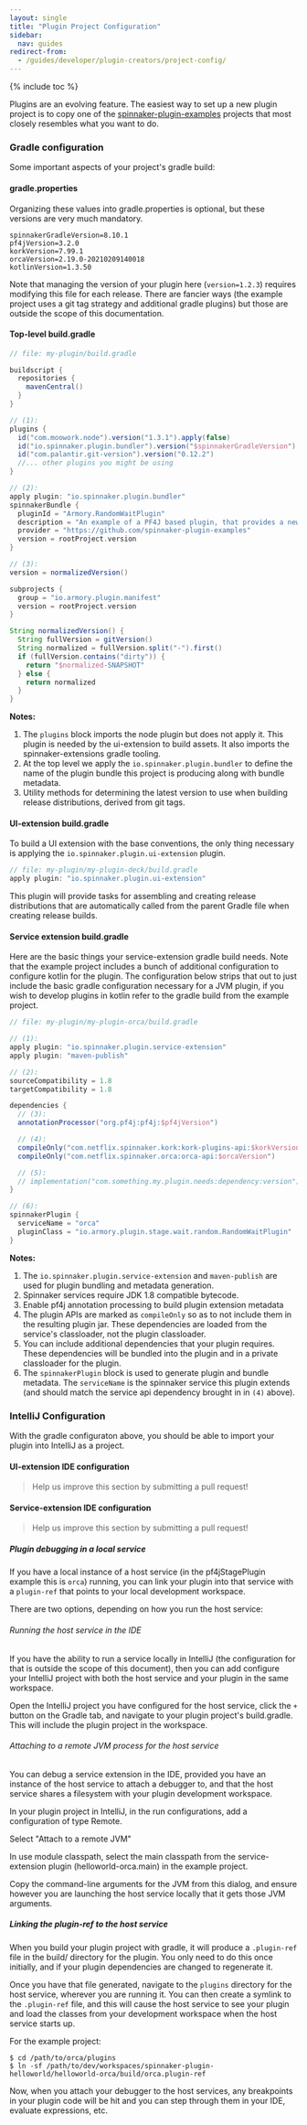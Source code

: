 ```yaml
---
layout: single
title: "Plugin Project Configuration"
sidebar:
  nav: guides
redirect-from:
  - /guides/developer/plugin-creators/project-config/
---
```



{% include toc %}

Plugins are an evolving feature.  The easiest way to set up a new plugin
project is to copy one of the
[spinnaker-plugin-examples](https://github.com/spinnaker-plugin-examples)
projects that most closely resembles what you want to do.

### Gradle configuration

Some important aspects of your project's gradle build:

#### gradle.properties

Organizing these values into gradle.properties is optional, but these versions are very much mandatory.

```properties
spinnakerGradleVersion=8.10.1
pf4jVersion=3.2.0
korkVersion=7.99.1
orcaVersion=2.19.0-20210209140018
kotlinVersion=1.3.50
```

Note that managing the version of your plugin here (`version=1.2.3`) requires
modifying this file for each release. There are fancier ways (the example
project uses a git tag strategy and additional gradle plugins) but those are
outside the scope of this documentation.

#### Top-level build.gradle

```gradle
// file: my-plugin/build.gradle

buildscript {
  repositories {
    mavenCentral()
  }
}

// (1):
plugins {
  id("com.moowork.node").version("1.3.1").apply(false)
  id("io.spinnaker.plugin.bundler").version("$spinnakerGradleVersion")
  id("com.palantir.git-version").version("0.12.2")
  //... other plugins you might be using
}

// (2):
apply plugin: "io.spinnaker.plugin.bundler"
spinnakerBundle {
  pluginId = "Armory.RandomWaitPlugin"
  description = "An example of a PF4J based plugin, that provides a new stage."
  provider = "https://github.com/spinnaker-plugin-examples"
  version = rootProject.version
}

// (3):
version = normalizedVersion()

subprojects {
  group = "io.armory.plugin.manifest"
  version = rootProject.version
}

String normalizedVersion() {
  String fullVersion = gitVersion()
  String normalized = fullVersion.split("-").first()
  if (fullVersion.contains("dirty")) {
    return "$normalized-SNAPSHOT"
  } else {
    return normalized
  }
}
```

**Notes:**
1. The `plugins` block imports the node plugin but does not apply it. This
   plugin is needed by the ui-extension to build assets. It also imports
   the spinnaker-extensions gradle tooling.
1. At the top level we apply the `io.spinnaker.plugin.bundler` to define the
   name of the plugin bundle this project is producing along with bundle
   metadata.
1. Utility methods for determining the latest version to use when building
   release distributions, derived from git tags.

#### UI-extension build.gradle

To build a UI extension with the base conventions, the only thing necessary is
applying the `io.spinnaker.plugin.ui-extension` plugin.

```gradle
// file: my-plugin/my-plugin-deck/build.gradle
apply plugin: "io.spinnaker.plugin.ui-extension"
```

This plugin will provide tasks for assembling and creating release distributions
that are automatically called from the parent Gradle file when creating
release builds.

#### Service extension build.gradle

Here are the basic things your service-extension gradle build needs. Note that
the example project includes a bunch of additional configuration to configure
kotlin for the plugin. The configuration below strips that out to just include
the basic gradle configuration necessary for a JVM plugin, if you wish to
develop plugins in kotlin refer to the gradle build from the example project.

```gradle
// file: my-plugin/my-plugin-orca/build.gradle

// (1):
apply plugin: "io.spinnaker.plugin.service-extension"
apply plugin: "maven-publish"

// (2):
sourceCompatibility = 1.8
targetCompatibility = 1.8

dependencies {
  // (3):
  annotationProcessor("org.pf4j:pf4j:$pf4jVersion")

  // (4):
  compileOnly("com.netflix.spinnaker.kork:kork-plugins-api:$korkVersion")
  compileOnly("com.netflix.spinnaker.orca:orca-api:$orcaVersion")

  // (5):
  // implementation("com.something.my.plugin.needs:dependency:version")
}

// (6):
spinnakerPlugin {
  serviceName = "orca"
  pluginClass = "io.armory.plugin.stage.wait.random.RandomWaitPlugin"
}
```

**Notes:**
1. The `io.spinnaker.plugin.service-extension` and `maven-publish` are used for plugin bundling
   and metadata generation.
2. Spinnaker services require JDK 1.8 compatible bytecode.
3. Enable pf4j annotation processing to build plugin extension metadata
4. The plugin APIs are marked as `compileOnly` so as to not include them in the resulting plugin jar. These dependencies are loaded from the service's classloader, not the plugin classloader.
5. You can include additional dependencies that your plugin requires. These dependencies will be bundled into the plugin and in a private classloader for the plugin.
6. The `spinnakerPlugin` block is used to generate plugin and bundle metadata. The `serviceName` is the spinnaker service this plugin extends (and should match the service api dependency brought in in `(4)` above).

### IntelliJ Configuration

With the gradle configuraton above, you should be able to import your plugin into IntelliJ as a project.

#### UI-extension IDE configuration

> Help us improve this section by submitting a pull request!

#### Service-extension IDE configuration

> Help us improve this section by submitting a pull request!

##### Plugin debugging in a local service

If you have a local instance of a host service (in the pf4jStagePlugin example this is `orca`) running, you can link your plugin into that service with a `plugin-ref` that points to your local development workspace.

There are two options, depending on how you run the host service:

###### Running the host service in the IDE

If you have the ability to run a service locally in IntelliJ (the configuration for that is outside the scope of this document), then you can add configure your IntelliJ project with both the host service and your plugin in the same workspace.

Open the IntelliJ project you have configured for the host service, click the `+` button on the Gradle tab, and navigate to your plugin project's build.gradle. This will include the plugin project in the workspace.

###### Attaching to a remote JVM process for the host service

You can debug a service extension in the IDE, provided you have an instance of
the host service to attach a debugger to, and that the host service shares a
filesystem with your plugin development workspace.

In your plugin project in IntelliJ, in the run configurations, add a configuration of type Remote.

Select "Attach to a remote JVM"

In use module classpath, select the main classpath from the service-extension plugin (helloworld-orca.main) in the example project.

Copy the command-line arguments for the JVM from this dialog, and ensure however you are launching the host service locally that it gets those JVM arguments.

##### Linking the plugin-ref to the host service

When you build your plugin project with gradle, it will produce a `.plugin-ref` file in the build/ directory for the plugin. You only need to do this once initially, and if your plugin dependencies are changed to regenerate it.

Once you have that file generated, navigate to the `plugins` directory for the host service, wherever you are running it. You can then create a symlink to the `.plugin-ref` file, and this will cause the host service to see your plugin and load the classes from your development workspace when the host service starts up.

For the example project:
```
$ cd /path/to/orca/plugins
$ ln -sf /path/to/dev/workspaces/spinnaker-plugin-helloworld/helloworld-orca/build/orca.plugin-ref
```

Now, when you attach your debugger to the host services, any breakpoints in your plugin code will be hit and you can step through them in your IDE, evaluate expressions, etc.